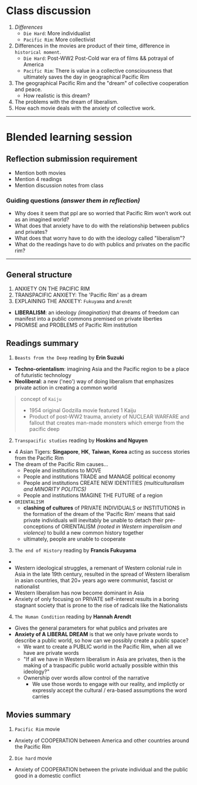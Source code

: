 # Class discussion

1. *Differences* 
    * `Die Hard`: More individualist  
    * `Pacific Rim`: More collectivist
2. Differences in the movies are product of their time, difference in `historical moment`. 
    * `Die Hard`: Post-WW2 Post-Cold war era of films && potrayal of America
    * `Pacific Rim`: There is value in a collective consciousness that ultimately saves the day in geographical Pacific Rim
3. The geographical Pacific Rim and the "dream" of collective cooperation and peace.
    * How realistic is this dream?
4. The problems with the dream of liberalism. 
5. How each movie deals with the anxiety of collective work. 

---

# Blended learning session

## Reflection submission requirement
* Mention both movies
* Mention 4 readings
* Mention discussion notes from class

### Guiding questions *(answer them in reflection)*
* Why does it seem that ppl are so worried that Pacific Rim won't work out as an imagined world?
* What does that anxiety have to do with the relationship between publics and privates?
* What does that worry have to do with the ideology called "liberalism"?
* What do the readings have to do with publics and privates on the pacific rim?

---

## General structure 

1. ANXIETY ON THE PACIFIC RIM
2. TRANSPACIFIC ANXIETY: The 'Pacific Rim' as a dream
3. EXPLAINING THE ANXIETY: `Fukuyama` and `Arendt`

* **LIBERALISM**: an ideology *(imagination)* that dreams of freedom can manifest into a public commons premised on private liberties
* PROMISE and PROBLEMS of Pacific Rim institution

## Readings summary

1. `Beasts from the Deep` reading by **Erin Suzuki**
* **Techno-orientalism**: imagining Asia and the Pacific region to be a place of futuristic technology
* **Neoliberal**: a new ('neo') way of doing liberalism that emphasizes private action in creating a common world

> concept of `Kaiju`
> * 1954 original Godzilla movie featured 1 Kaiju
> * Product of post-WW2 trauma, anxiety of NUCLEAR WARFARE and fallout that creates man-made monsters which emerge from the pacific deep

2. `Transpacific studies` reading by **Hoskins and Nguyen**
* 4 Asian Tigers: **Singapore**, **HK**, **Taiwan**, **Korea** acting as success stories from the Pacific Rim
* The dream of the Pacific Rim causes...
    * People and institutions to MOVE
    * People and institutions TRADE and MANAGE political economy
    * People and institutions CREATE NEW IDENTITIES *(multiculturalism and MINORITY POLITICS)*
    * People and institutions IMAGINE THE FUTURE of a region  
* `ORIENTALISM` 
    * **clashing of cultures** of PRIVATE INDIVIDUALS or INSTITUTIONS in the formation of the dream of the 'Pacific Rim' means that said private individuals will inevitably be unable to detach their pre-conceptions of ORIENTALISM *(rooted in Western imperalisim and violence)* to build a new common history together
    * ultimately, people are unable to cooperate


3. `The end of History` reading by **Francis Fukuyama**
* 
* Western ideological struggles, a remenant of Western colonial rule in Asia in the late 19th century, resulted in the spread of Western liberalism in asian countries, that 20+ years ago were communist, fascist or nationalist
* Western liberalism has now become dominant in Asia
* Anxiety of only focusing on PRIVATE self-interest results in a boring stagnant society that is prone to the rise of radicals like the Nationalists

4. `The Human Condition` reading by **Hannah Arendt**
* Gives the general parameters for what publics and privates are 
* **Anxiety of A LIBERAL DREAM** is that we only have private words to describe a public world, so how can we possibly create a public space?
    * We want to create a PUBLIC world in the Pacific Rim, when all we have are private words
    * "If all we have in Western liberalism in Asia are privates, then is the making of a traspacific public world actually possible within this ideology?"
    * Ownership over words allow control of the narrative
        * We use those words to engage with our reality, and implictly or expressly accept the cultural / era-based assumptions the word carries

## Movies summary

1. `Pacific Rim` movie
* Anxiety of COOPERATION between America and other countries around the Pacific Rim

2. `Die hard` movie
* Anxiety of COOPERATION between the private individual and the public good in a domestic conflict
